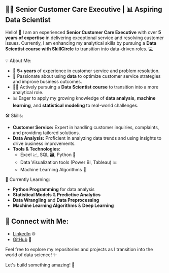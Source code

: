 ##  👨‍💼 Senior Customer Care Executive | 📊 Aspiring Data Scientist

Hello! 👋 I am an experienced **Senior Customer Care Executive** with over **5 years of expertise** in delivering exceptional service and resolving customer issues. Currently, I am enhancing my analytical skills by pursuing a **Data Scientist course with SkillCircle** to transition into data-driven roles. 💻

 💡 About Me:
- 🚀 **5+ years** of experience in customer service and problem resolution.
- 🎯 Passionate about using **data** to optimize customer service strategies and improve business outcomes.
- 🧑‍🎓 Actively pursuing a **Data Scientist course** to transition into a more analytical role.
- 📊 Eager to apply my growing knowledge of **data analysis**, **machine learning**, and **statistical modeling** to real-world challenges.

 🛠️ Skills:
- **Customer Service:** Expert in handling customer inquiries, complaints, and providing tailored solutions.
- **Data Analysis:** Proficient in analyzing data trends and using insights to drive business improvements.
- **Tools & Technologies:** 
  - Excel 📈, SQL 🗃️, Python 🐍
  - Data Visualization tools (Power BI, Tableau) 📊
  - Machine Learning Algorithms 🤖

 🌱 Currently Learning:
- **Python Programming** for data analysis
- **Statistical Models** & **Predictive Analytics**
- **Data Wrangling** and **Data Preprocessing**
- **Machine Learning Algorithms** & **Deep Learning**

## 🔗 Connect with Me:
- [LinkedIn](www.linkedin.com/in/babita-rawat-b2bb08290) 🌐
- [GitHub](https://github.com/yourusername) 📂

Feel free to explore my repositories and projects as I transition into the world of data science! ✨

Let's build something amazing! 🚀

